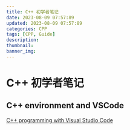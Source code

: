 ```yaml
---
title: C++ 初学者笔记
date: 2023-08-09 07:57:89
updated: 2023-08-09 07:57:89
categories: CPP
tags: [CPP, Guide]
description: 
thumbnail: 
banner_img: 
---
```


# C++ 初学者笔记

## C++ environment and VSCode

[C++ programming with Visual Studio Code](https://code.visualstudio.com/docs/languages/cpp)
